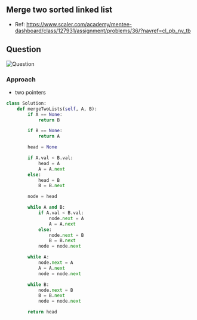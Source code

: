 
## Merge two sorted linked list
- Ref: https://www.scaler.com/academy/mentee-dashboard/class/127931/assignment/problems/36/?navref=cl_pb_nv_tb

## Question
![Question](http://ankit-portfolio.s3-ap-southeast-1.amazonaws.com/images/datastructures/scaler/043-merge-two-sorted-linked-list-question.png)

### Approach
- two pointers

```py
class Solution:
    def mergeTwoLists(self, A, B):
        if A == None:
            return B

        if B == None:
            return A

        head = None

        if A.val < B.val:
            head = A
            A = A.next
        else:
            head = B
            B = B.next

        node = head

        while A and B:
            if A.val < B.val:
                node.next = A
                A = A.next
            else:
                node.next = B
                B = B.next
            node = node.next

        while A:
            node.next = A
            A = A.next
            node = node.next

        while B:
            node.next = B
            B = B.next
            node = node.next

        return head
```
